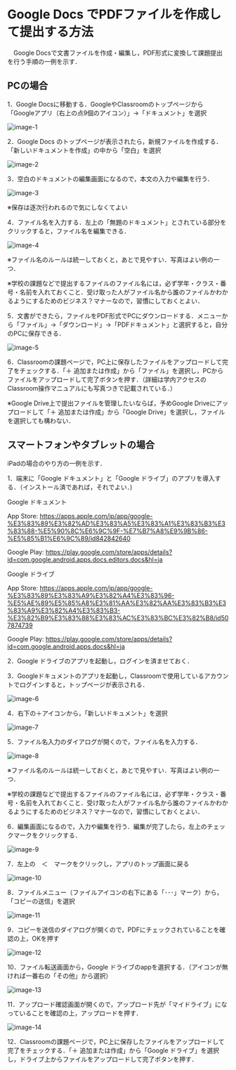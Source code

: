 # Google Docs でPDFファイルを作成して提出する方法

　Google Docsで文書ファイルを作成・編集し，PDF形式に変換して課題提出を行う手順の一例を示す．



## PCの場合

 1．Google Docsに移動する．GoogleやClassroomのトップページから「Googleアプリ（右上の点9個のアイコン）」→「ドキュメント」を選択



![image-1](.\pictures\classroom1.png)





2．Google Docs のトップページが表示されたら，新規ファイルを作成する．「新しいドキュメントを作成」の中から「空白」を選択



![image-2](.\pictures\classroom2.png)





3．空白のドキュメントの編集画面になるので，本文の入力や編集を行う．



![image-3](.\pictures\classroom3.png)



※保存は逐次行われるので気にしなくてよい





4．ファイル名を入力する．左上の「無題のドキュメント」とされている部分をクリックすると，ファイル名を編集できる．



![image-4](.\pictures\classroom4.png)

※ファイル名のルールは統一しておくと，あとで見やすい．写真はよい例の一つ．

※学校の課題などで提出するファイルのファイル名には，必ず学年・クラス・番号・名前を入れておくこと．受け取った人がファイル名から誰のファイルかわかるようにするためのビジネス？マナーなので，習慣にしておくとよい．





5．文書ができたら，ファイルをPDF形式でPCにダウンロードする．メニューから「ファイル」→「ダウンロード」→「PDFドキュメント」と選択すると，自分のPCに保存できる．



![image-5](.\pictures\classroom5.png)





6．Classroomの課題ページで，PC上に保存したファイルをアップロードして完了をチェックする．「＋ 追加または作成」から「ファイル」を選択し，PCからファイルをアップロードして完了ボタンを押す．（詳細は学内アクセスのClassroom操作マニュアルにも写真つきで記載されている．）

※Google Drive上で提出ファイルを管理したいならば，予めGoogle Driveにアップロードして「＋ 追加または作成」から「Google Drive」を選択し，ファイルを選択しても構わない．





## スマートフォンやタブレットの場合

iPadの場合のやり方の一例を示す．





1．端末に「Google ドキュメント」と「Google ドライブ」のアプリを導入する．（インストール済であれば，それでよい．)

Google ドキュメント

App Store: https://apps.apple.com/jp/app/google-%E3%83%89%E3%82%AD%E3%83%A5%E3%83%A1%E3%83%B3%E3%83%88-%E5%90%8C%E6%9C%9F-%E7%B7%A8%E9%9B%86-%E5%85%B1%E6%9C%89/id842842640

Google Play: https://play.google.com/store/apps/details?id=com.google.android.apps.docs.editors.docs&hl=ja



Google ドライブ

App Store: https://apps.apple.com/jp/app/google-%E3%83%89%E3%83%A9%E3%82%A4%E3%83%96-%E5%AE%89%E5%85%A8%E3%81%AA%E3%82%AA%E3%83%B3%E3%83%A9%E3%82%A4%E3%83%B3-%E3%82%B9%E3%83%88%E3%83%AC%E3%83%BC%E3%82%B8/id507874739

Google Play: https://play.google.com/store/apps/details?id=com.google.android.apps.docs&hl=ja





2．Google ドライブのアプリを起動し，ログインを済ませておく．





3．Googleドキュメントのアプリを起動し，Classroomで使用しているアカウントでログインすると，トップページが表示される．



![image-6](.\pictures\classroom6.png)





4．右下の＋アイコンから，「新しいドキュメント」を選択



![image-7](.\pictures\classroom7.png)







5．ファイル名入力のダイアログが開くので，ファイル名を入力する．



![image-8](.\pictures\classroom8.png)

※ファイル名のルールは統一しておくと，あとで見やすい．写真はよい例の一つ．

※学校の課題などで提出するファイルのファイル名には，必ず学年・クラス・番号・名前を入れておくこと．受け取った人がファイル名から誰のファイルかわかるようにするためのビジネス？マナーなので，習慣にしておくとよい．





6．編集画面になるので，入力や編集を行う．編集が完了したら，左上のチェックマークをクリックする．



![image-9](.\pictures\classroom9.png)





7．左上の　＜　マークをクリックし，アプリのトップ画面に戻る



![image-10](.\pictures\classroom10.png)





8．ファイルメニュー（ファイルアイコンの右下にある「･･･」マーク）から，「コピーの送信」を選択



![image-11](.\pictures\classroom11.png)





9．コピーを送信のダイアログが開くので，PDFにチェックされていることを確認の上，OKを押す



![image-12](.\pictures\classroom12.png)





10．ファイル転送画面から，Google ドライブのappを選択する．（アイコンが無ければ一番右の「その他」から選択）



![image-13](.\pictures\classroom13.png)





11．アップロード確認画面が開くので，アップロード先が「マイドライブ」になっていることを確認の上，アップロードを押す．



![image-14](.\pictures\classroom14.png)





12．Classroomの課題ページで，PC上に保存したファイルをアップロードして完了をチェックする．「＋ 追加または作成」から「Google ドライブ」を選択し，ドライブ上からファイルをアップロードして完了ボタンを押す．